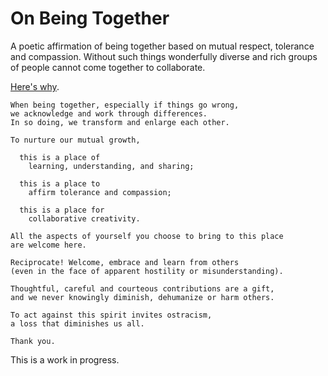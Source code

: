 # On Being Together

A poetic affirmation of being together based on mutual respect, tolerance and
compassion. Without such things wonderfully diverse and rich groups of people
cannot come together to collaborate.

[Here's why](https://ntoll.org/article/on-being-together/).

```
When being together, especially if things go wrong,  
we acknowledge and work through differences.  
In so doing, we transform and enlarge each other.

To nurture our mutual growth,

  this is a place of  
    learning, understanding, and sharing;  

  this is a place to  
    affirm tolerance and compassion;  

  this is a place for  
    collaborative creativity.

All the aspects of yourself you choose to bring to this place  
are welcome here.

Reciprocate! Welcome, embrace and learn from others  
(even in the face of apparent hostility or misunderstanding).

Thoughtful, careful and courteous contributions are a gift,
and we never knowingly diminish, dehumanize or harm others.

To act against this spirit invites ostracism, 
a loss that diminishes us all.

Thank you.
```

This is a work in progress.

